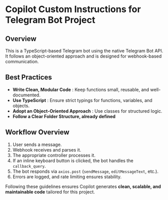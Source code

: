 # Copilot Custom Instructions for Telegram Bot Project

## **Overview**

This is a TypeScript-based Telegram bot using the native Telegram Bot API. It follows an object-oriented approach and is designed for webhook-based communication.

## **Best Practices**

- **Write Clean, Modular Code** : Keep functions small, reusable, and well-documented.
- **Use TypeScript** : Ensure strict typings for functions, variables, and objects.
- **Adopt an Object-Oriented Approach** : Use classes for structured logic.
- **Follow a Clear Folder Structure, already defined**

## **Workflow Overview**

1. User sends a message.
2. Webhook receives and parses it.
3. The appropriate controller processes it.
4. If an inline keyboard button is clicked, the bot handles the `callback_query`.
5. The bot responds via `axios.post` (`sendMessage`, `editMessageText`, etc.).
6. Errors are logged, and rate limiting ensures stability.

Following these guidelines ensures Copilot generates **clean, scalable, and maintainable code** tailored for this project.
